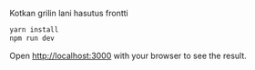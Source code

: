 Kotkan grilin lani hasutus frontti

```bash
yarn install
npm run dev
```

Open [http://localhost:3000](http://localhost:3000) with your browser to see the result.
